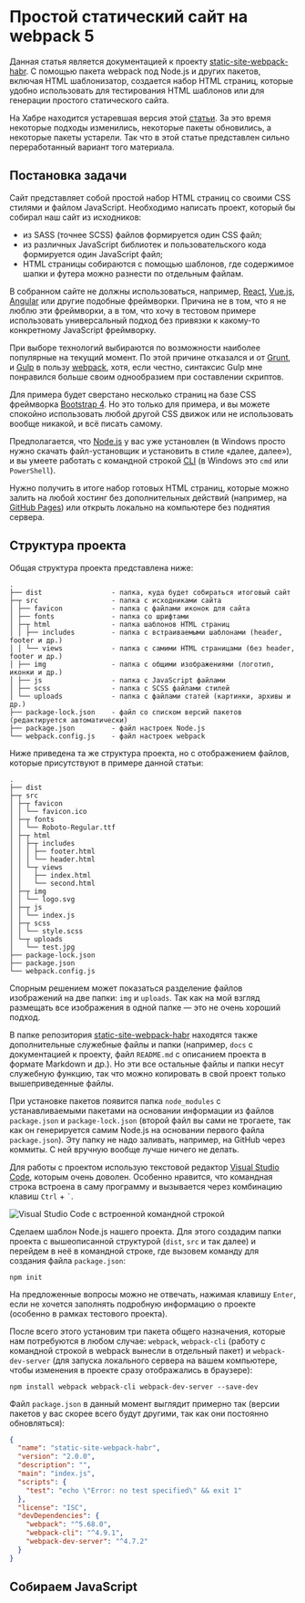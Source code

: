 # Простой статический сайт на webpack 5

Данная статья является документацией к проекту [static-site-webpack-habr](https://github.com/Harrix/static-site-webpack-habr). С помощью пакета webpack под Node.js и других пакетов, включая HTML шаблонизатор, создается набор HTML страниц, которые удобно использовать для тестирования HTML шаблонов или для генерации простого статического сайта.

На Хабре находится устаревшая версия этой [статьи](https://habr.com/ru/post/350886/). За это время некоторые подходы изменились, некоторые пакеты обновились, а некоторые пакеты устарели. Так что в этой статье представлен сильно переработанный вариант того материала.

## Постановка задачи

Сайт представляет собой простой набор HTML страниц со своими CSS стилями и файлом JavaScript. Необходимо написать проект, который бы собирал наш сайт из исходников:

- из SASS (точнее SCSS) файлов формируется один CSS файл;
- из различных JavaScript библиотек и пользовательского кода формируется один JavaScript файл;
- HTML страницы собираются с помощью шаблонов, где содержимое шапки и футера можно разнести по отдельным файлам.

В собранном сайте не должны использоваться, например, [React](https://reactjs.org/), [Vue.js](https://vuejs.org/), [Angular](https://angularjs.org/) или другие подобные фреймворки. Причина не в том, что я не люблю эти фреймворки, а в том, что хочу в тестовом примере использовать универсальный подход без привязки к какому-то конкретному JavaScript фреймворку.

При выборе технологий выбираются по возможности наиболее популярные на текущий момент. По этой причине отказался и от [Grunt](https://gruntjs.com/), и [Gulp](https://gulpjs.com/) в пользу [webpack](https://webpack.js.org/), хотя, если честно, синтаксис Gulp мне понравился больше своим однообразием при составлении скриптов.

Для примера будет сверстано несколько страниц на базе CSS фреймворка [Bootstrap 4](https://getbootstrap.com/). Но это только для примера, и вы можете спокойно использовать любой другой CSS движок или не использовать вообще никакой, и всё писать самому.

Предполагается, что [Node.js](https://nodejs.org/) у вас уже установлен (в Windows просто нужно скачать файл-установщик и установить в стиле «далее, далее»), и вы умеете работать с командной строкой [CLI](https://ru.wikipedia.org/wiki/Интерфейс_командной_строки) (в Windows это `cmd` или `PowerShell`).

Нужно получить в итоге набор готовых HTML страниц, которые можно залить на любой хостинг без дополнительных действий (например, на [GitHub Pages](https://pages.github.com/)) или открыть локально на компьютере без поднятия сервера.

## Структура проекта

Общая структура проекта представлена ниже:

```text
.
├── dist                 - папка, куда будет собираться итоговый сайт
├─┬ src                  - папка с исходниками сайта
│ ├── favicon            - папка с файлами иконок для сайта
│ ├── fonts              - папка со шрифтами
│ ├─┬ html               - папка шаблонов HTML страниц
│ │ ├── includes         - папка с встраиваемыми шаблонами (header, footer и др.)
│ │ └── views            - папка с самими HTML страницами (без header, footer и др.)
│ ├── img                - папка с общими изображениями (логотип, иконки и др.)
│ ├── js                 - папка с JavaScript файлами
│ ├── scss               - папка с SСSS файлами стилей
│ └── uploads            - папка с файлами статей (картинки, архивы и др.)
├── package-lock.json    - файл со списком версий пакетов (редактируется автоматически)
├── package.json         - файл настроек Node.js
└── webpack.config.js    - файл настроек webpack
```

Ниже приведена та же структура проекта, но с отображением файлов, которые присутствуют в примере данной статьи:

```text
.
├── dist
├─┬ src
│ ├─┬ favicon
│ │ └── favicon.ico
│ ├─┬ fonts
│ │ └── Roboto-Regular.ttf
│ ├─┬ html
│ │ ├─┬ includes
│ │ │ ├── footer.html
│ │ │ └── header.html
│ │ └─┬ views
│ │   ├── index.html
│ │   └── second.html
│ ├─┬ img
│ │ └── logo.svg
│ ├─┬ js
│ │ └── index.js
│ ├─┬ scss
│ │ └── style.scss
│ └─┬ uploads
│   └── test.jpg
├── package-lock.json
├── package.json
└── webpack.config.js
```

Спорным решением может показаться разделение файлов изображений на две папки: `img` и `uploads`. Так как на мой взгляд размещать все изображения в одной папке — это не очень хороший подход.

В папке репозитория [static-site-webpack-habr](https://github.com/Harrix/static-site-webpack-habr) находятся также дополнительные служебные файлы и папки (например, `docs` с документацией к проекту, файл `README.md` с описанием проекта в формате Markdown и др.). Но эти все остальные файлы и папки несут служебную функцию, так что можно копировать в свой проект только вышеприведенные файлы.

При установке пакетов появится папка `node_modules` с устанавливаемыми пакетами на основании информации из файлов `package.json` и `package-lock.json` (второй файл вы сами не трогаете, так как он генерируется самим Node.js на основании первого файла `package.json`). Эту папку не надо заливать, например, на GitHub через коммиты. С ней вручную вообще лучше ничего не делать.

Для работы с проектом использую текстовой редактор [Visual Studio Code](https://code.visualstudio.com/), которым очень доволен. Особенно нравится, что командная строка встроена в саму программу и вызывается через комбинацию клавиш `Ctrl` + `` ` ``.

![Visual Studio Code с встроенной командной строкой](img/visual_studio_code.png)

Сделаем шаблон Node.js нашего проекта. Для этого создадим папки проекта с вышеописанной структурой (`dist`, `src` и так далее) и перейдем в неё в командной строке, где вызовем команду для создания файла `package.json`:

```console
npm init
```

На предложенные вопросы можно не отвечать, нажимая клавишу `Enter`, если не хочется заполнять подробную информацию о проекте (особенно в рамках тестового проекта).

После всего этого установим три пакета общего назначения, которые нам потребуются в любом случае: `webpack`, `webpack-cli` (работу с командной строкой в webpack вынесли в отдельный пакет) и `webpack-dev-server` (для запуска локального сервера на вашем компьютере, чтобы изменения в проекте сразу отображались в браузере):

```console
npm install webpack webpack-cli webpack-dev-server --save-dev
```

Файл `package.json` в данный момент выглядит примерно так (версии пакетов у вас скорее всего будут другими, так как они постоянно обновляться):

```json
{
  "name": "static-site-webpack-habr",
  "version": "2.0.0",
  "description": "",
  "main": "index.js",
  "scripts": {
    "test": "echo \"Error: no test specified\" && exit 1"
  },
  "license": "ISC",
  "devDependencies": {
    "webpack": "^5.68.0",
    "webpack-cli": "^4.9.1",
    "webpack-dev-server": "^4.7.2"
  }
}
```

## Собираем JavaScript
